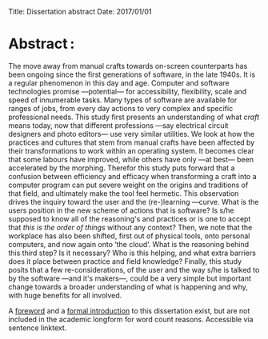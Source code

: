 Title: Dissertation abstract
Date: 2017/01/01

# Abstract :
The move away from manual crafts towards on-screen counterparts has been ongoing since the first generations of software, in the late 1940s. It is a regular phenomenon in this day and age. Computer and software technologies promise —potential— for accessibility, flexibility, scale and speed of innumerable tasks. Many types of software are available for ranges of jobs, from every day actions to very complex and specific professional needs. This study first presents an understanding of what *craft* means today, now that different professions —say electrical circuit designers and photo editors— use very similar utilities. We look at how the practices and cultures that stem from manual crafts have been affected by their transformations to work within an operating system. It becomes clear that some labours have improved, while others have only —at best— been accelerated by the morphing. Therefor this study puts forward that a confusion between efficiency and efficacy when transforming a craft into a computer program can put severe weight on the origins and traditions of that field, and ultimately make the tool feel hermetic. <!--(tentatively answering the question relative to why it is important that tools and practice transfer culture and knowledge)--> This observation drives the inquiry toward the user and the (re-)learning —curve. What is the users position in the new scheme of actions that is software? Is s/he supposed to know all of the reasoning's and practices or is one to accept that *this is the order of things* without any context? Then, we note that the workplace has also been shifted, first out of physical tools, onto personal computers, and now again onto ‘the cloud’. What is the reasoning behind this third step? Is it necessary? Who is this helping, and what extra barriers does it place between practice and field knowledge? Finally, this study posits that a few re-considerations, of the user and the way s/he is talked to by the software —and it's makers—, could be a very simple but important change towards a broader understanding of what is happening and why, with huge benefits for all involved.

A [foreword](http://tangible.tools/dissertation-introduction.html#foreword) and a [formal introduction](http://tangible.tools/dissertation-introduction.html#introductionformal) to this dissertation exist, but are not included in the academic longform for word count reasons. Accessible via sentence linktext.
